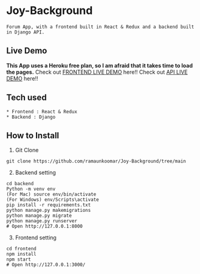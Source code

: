 # Joy-Background
```
Forum App, with a frontend built in React & Redux and a backend built in Django API.
```
## Live Demo
**This App uses a Heroku free plan, so I am afraid that it takes time to load the pages.**
Check out [FRONTEND LIVE DEMO](https://joybackground-frontend.herokuapp.com/) here!!
Check out [API LIVE DEMO](https://joybackground-backend.herokuapp.com/admin/) here!!
## Tech used
```
* Frontend : React & Redux
* Backend : Django
```
## How to Install
1. Git Clone
```
git clone https://github.com/ramaunkoomar/Joy-Background/tree/main
```
2. Backend setting
```
cd backend
Python -m venv env
(For Mac) source env/bin/activate
(For Windows) env/Scripts\activate
pip install -r requirements.txt
python manage.py makemigrations
python manage.py migrate
python manage.py runserver
# Open http://127.0.0.1:8000
```
3. Frontend setting
```
cd frontend
npm install
npm start
# Open http://127.0.0.1:3000/
```
